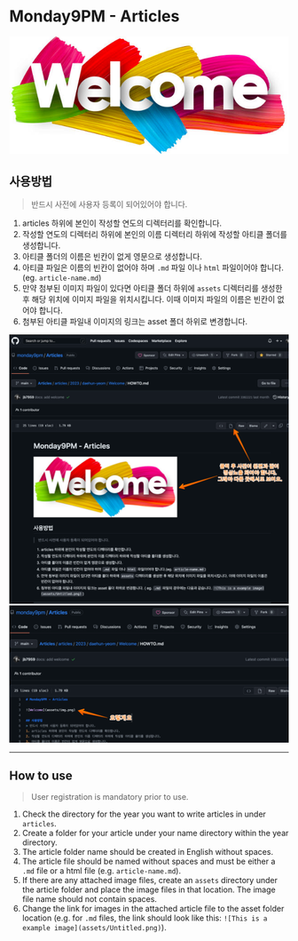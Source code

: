 # Monday9PM - Articles

![Welcome](assets/img.png)

## 사용방법
> 반드시 사전에 사용자 등록이 되어있어야 합니다.
1. articles 하위에 본인이 작성할 연도의 디렉터리를 확인합니다.
2. 작성할 연도의 디렉터리 하위에 본인의 이름 디렉터리 하위에 작성할 아티클 폴더를 생성합니다.
3. 아티클 폴더의 이름은 빈칸이 없게 영문으로 생성합니다.
4. 아티클 파일은 이름의 빈칸이 없어야 하며 `.md` 파일 이나 `html` 파일이어야 합니다.(eg. `article-name.md`)
5. 만약 첨부된 이미지 파일이 있다면 아티클 폴더 하위에 `assets` 디렉터리를 생성한 후 해당 위치에 이미지 파일을 위치시킵니다. 이때 이미지 파일의 이름은 빈칸이 없어야 합니다.
6. 첨부된 아티클 파일내 이미지의 링크는 asset 폴더 하위로 변경합니다.

![Welcome1](assets/img1.png)
![Welcome2](assets/img2.png)

---

## How to use

> User registration is mandatory prior to use.

1. Check the directory for the year you want to write articles in under `articles`.
2. Create a folder for your article under your name directory within the year directory.
3. The article folder name should be created in English without spaces.
4. The article file should be named without spaces and must be either a `.md` file or a html file (e.g. `article-name.md`).
5. If there are any attached image files, create an `assets` directory under the article folder and place the image files in that location. The image file name should not contain spaces.
6. Change the link for images in the attached article file to the asset folder location (e.g. for `.md` files, the link should look like this: `![This is a example image](assets/Untitled.png)`).